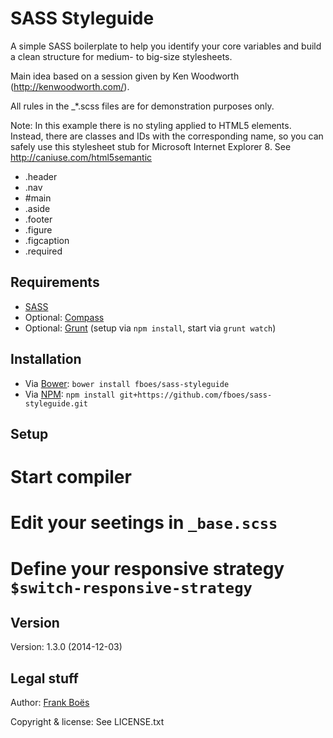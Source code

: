 SASS Styleguide
================

A simple SASS boilerplate to help you identify your core variables and build a clean structure for medium- to big-size stylesheets.

Main idea based on a session given by Ken Woodworth (http://kenwoodworth.com/).

All rules in the _*.scss files are for demonstration purposes only.

Note: In this example there is no styling applied to HTML5 elements. Instead, there are classes and IDs with the corresponding name, so you can safely use this stylesheet stub for Microsoft Internet Explorer 8. See http://caniuse.com/html5semantic

* .header
* .nav
* #main
* .aside
* .footer
* .figure
* .figcaption
* .required

Requirements
------------

* [SASS](http://sass-lang.com/)
* Optional: [Compass](http://compass-style.org/)
* Optional: [Grunt](http://gruntjs.com/) (setup via `npm install`, start via `grunt watch`)

Installation
------------

* Via [Bower](http://bower.io/): `bower install fboes/sass-styleguide`
* Via [NPM](https://www.npmjs.org/): `npm install git+https://github.com/fboes/sass-styleguide.git`

Setup
-----

# Start compiler
# Edit your seetings in `_base.scss`
# Define your responsive strategy `$switch-responsive-strategy`

Version
-------

Version: 1.3.0 (2014-12-03)

Legal stuff
-----------

Author: [Frank Boës](http://3960.org)

Copyright & license: See LICENSE.txt